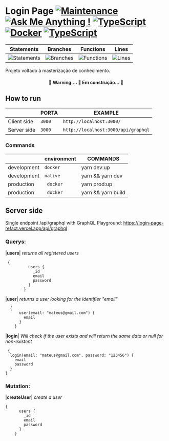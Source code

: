 # Login Page  [![Maintenance](https://img.shields.io/badge/Maintained%3F-no-red.svg)](https://bitbucket.org/lbesson/ansi-colors) [![Ask Me Anything !](https://img.shields.io/badge/Ask%20me-anything-1abc9c.svg)](https://GitHub.com/Naereen/ama) [![TypeScript](https://img.shields.io/badge/--3178C6?logo=typescript&logoColor=ffffff)](https://www.typescriptlang.org/) [![Docker](https://badgen.net/badge/icon/docker?icon=docker&label)](https://https://docker.com/) [![TypeScript](https://img.shields.io/badge/--3178C6?logo=react&logoColor=ffffff)](https://www.typescriptlang.org/)
| Statements | Branches | Functions | Lines |
| -----------|----------|-----------|-------|
| ![Statements](https://img.shields.io/badge/Coverage-56.45%25-red.svg "Make me better!") | ![Branches](https://img.shields.io/badge/Coverage-75%25-red.svg "Make me better!") | ![Functions](https://img.shields.io/badge/Coverage-60.86%25-red.svg "Make me better!") | ![Lines](https://img.shields.io/badge/Coverage-55.93%25-red.svg "Make me better!") |


Projeto voltado à masterização de conhecimento.

<h4 align="center"> 🚧 Warning.... 🚀 Em construção... 🚧 </h4>

## How to run


|                |PORTA                          |EXAMPLE                         |
|----------------|-------------------------------|-----------------------------|
|Client side 	 |`3000`                       |`http://localhost:3000/`            |
|Server side     |`3000`                   |`http://localhost:3000/api/graphql`            |

###  Commands


|                |environment                         |  COMMANDS                         |
|----------------|-------------------------------|-----------------------------|
|development 	 |`docker`                       |  yarn dev:up          |
|development 	 |`native`                       |  yarn && yarn dev       |
|production    |` docker`                   | yarn prod:up
|production    |` docker`                   |yarn && yarn build            



## **Server side**
Single endpoint /api/graphql with GraphQL Playground: https://login-page-refact.vercel.app/api/graphql

### Querys:
|**users**|   *returns all registered users*

     {
              users {
        	    _id
                email
                password
              }
            } 

|**user**| *returns a user looking for the identifier "email"*

      {
          user(email: "mateus@gmail.com") {
            email
          }
        }

|**login**| *Will check if the user exists and will return the same data or null for non-existent*

     {
      login(email: "mateus@gmail.com", password: "123456") {
        email
        password
      }
    }
### Mutation:
|**createUser**| *create a user*

    {
          users {
    	    _id
            email
            password
          }
        }
